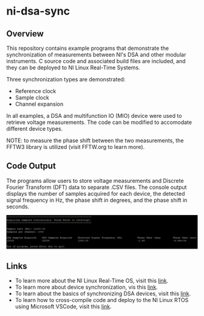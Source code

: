 # ni-dsa-sync

## Overview
<p>This repository contains example programs that demonstrate the synchronization of measurements between NI's DSA and other modular instruments. C source code and associated build files are included, and they can be deployed to NI Linux Real-Time Systems.
  
Three synchronization types are demonstrated:
  * Reference clock 
  * Sample clock 
  * Channel expansion

In all examples, a DSA and multifunction IO (MIO) device were used to retrieve voltage measurements. The code can be modified to accomodate different device types. 
 
NOTE: to measure the phase shift between the two measurements, the FFTW3 library is utilized (visit FFTW.org to learn more).</p>

## Code Output
<p>The programs allow users to store voltage measurements and Discrete Fourier Transform (DFT) data to separate .CSV files. The console output displays the number of samples acquired for each device, the detected signal frequency in Hz, the phase shift in degrees, and the phase shift in seconds.
  
![Console output](https://github.com/edavis0/ni-dsa-sync/blob/main/ConsoleOutImage.png)
  

## Links
* To learn more about the NI Linux Real-Time OS, visit this [link](https://www.ni.com/en-us/shop/linux.html "link").
* To learn more about device synchronization, vis this [link](https://www.ni.com/en-us/support/documentation/supplemental/10/synchronization-explained.html).
* To learn about the basics of synchronizing DSA devices, visit this [link](https://www.ni.com/en-us/support/documentation/supplemental/10/dynamic-signal-acquisition--dsa--synchronization-basics.html "link").
* To learn how to cross-compile code and deploy to the NI Linux RTOS using Microsoft VSCode, visit this [link](https://forums.ni.com/t5/NI-Linux-Real-Time-Documents/NI-Linux-Real-Time-Cross-Compiling-Using-the-NI-Linux-Real-Time/ta-p/4026449 "link").
